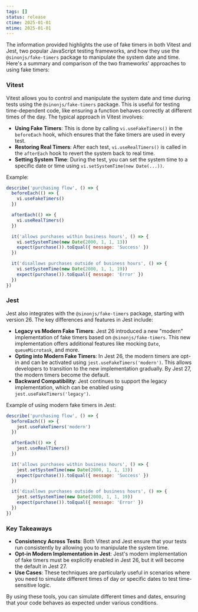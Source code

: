 ```yaml
---
tags: []
status: release
ctime: 2025-01-01
mtime: 2025-01-01
---
```


The information provided highlights the use of fake timers in both Vitest and Jest, two popular JavaScript testing frameworks, and how they use the `@sinonjs/fake-timers` package to manipulate the system date and time. Here's a summary and comparison of the two frameworks' approaches to using fake timers:

### Vitest

Vitest allows you to control and manipulate the system date and time during tests using the `@sinonjs/fake-timers` package. This is useful for testing time-dependent code, like ensuring a function behaves correctly at different times of the day. The typical approach in Vitest involves:

- **Using Fake Timers**: This is done by calling `vi.useFakeTimers()` in the `beforeEach` hook, which ensures that the fake timers are used in every test.
- **Restoring Real Timers**: After each test, `vi.useRealTimers()` is called in the `afterEach` hook to revert the system back to real time.
- **Setting System Time**: During the test, you can set the system time to a specific date or time using `vi.setSystemTime(new Date(...))`.

Example:

```javascript
describe('purchasing flow', () => {
  beforeEach(() => {
    vi.useFakeTimers()
  })

  afterEach(() => {
    vi.useRealTimers()
  })

  it('allows purchases within business hours', () => {
    vi.setSystemTime(new Date(2000, 1, 1, 13))
    expect(purchase()).toEqual({ message: 'Success' })
  })

  it('disallows purchases outside of business hours', () => {
    vi.setSystemTime(new Date(2000, 1, 1, 19))
    expect(purchase()).toEqual({ message: 'Error' })
  })
})
```

### Jest

Jest also integrates with the `@sinonjs/fake-timers` package, starting with version 26. The key differences and features in Jest include:

- **Legacy vs Modern Fake Timers**: Jest 26 introduced a new "modern" implementation of fake timers based on `@sinonjs/fake-timers`. This new implementation offers additional features like mocking `Date`, `queueMicrotask`, and more.
- **Opting into Modern Fake Timers**: In Jest 26, the modern timers are opt-in and can be activated using `jest.useFakeTimers('modern')`. This allows developers to transition to the new implementation gradually. By Jest 27, the modern timers become the default.
- **Backward Compatibility**: Jest continues to support the legacy implementation, which can be enabled using `jest.useFakeTimers('legacy')`.

Example of using modern fake timers in Jest:

```javascript
describe('purchasing flow', () => {
  beforeEach(() => {
    jest.useFakeTimers('modern')
  })

  afterEach(() => {
    jest.useRealTimers()
  })

  it('allows purchases within business hours', () => {
    jest.setSystemTime(new Date(2000, 1, 1, 13))
    expect(purchase()).toEqual({ message: 'Success' })
  })

  it('disallows purchases outside of business hours', () => {
    jest.setSystemTime(new Date(2000, 1, 1, 19))
    expect(purchase()).toEqual({ message: 'Error' })
  })
})
```

### Key Takeaways

- **Consistency Across Tests**: Both Vitest and Jest ensure that your tests run consistently by allowing you to manipulate the system time.
- **Opt-in Modern Implementation in Jest**: Jest's modern implementation of fake timers must be explicitly enabled in Jest 26, but it will become the default in Jest 27.
- **Use Cases**: These techniques are particularly useful in scenarios where you need to simulate different times of day or specific dates to test time-sensitive logic.

By using these tools, you can simulate different times and dates, ensuring that your code behaves as expected under various conditions.
